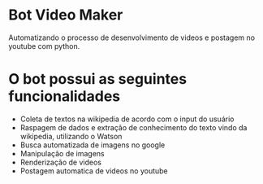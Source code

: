 # Bot Video Maker

Automatizando o processo de desenvolvimento de videos e postagem no youtube com python.

# O bot possui as seguintes funcionalidades

- Coleta de textos na wikipedia de acordo com o input do usuário
- Raspagem de dados e extração de conhecimento do texto vindo da wikipedia, utilizando o Watson
- Busca automatizada de imagens no google
- Manipulação de imagens
- Renderização de videos
- Postagem automatica de videos no youtube